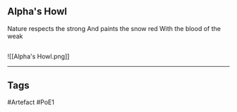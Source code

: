 ## Alpha's Howl
Nature respects the strong
And paints the snow red
With the blood of the weak
##
![[Alpha's Howl.png]]

---
## Tags
#Artefact
#PoE1